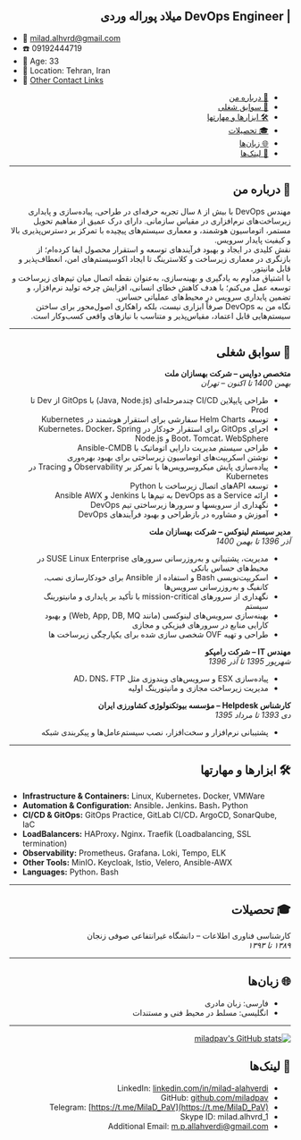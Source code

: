<div dir="rtl">

<h2> | DevOps Engineer میلاد پوراله وردی</h2>

</div>

- 📧 milad.alhvrd@gmail.com
- ☎️ 09192444719
- 🎂 Age: 33
- 📍  Location: Tehran, Iran
- 🔗 [Other Contact Links](#-لینکها)

<div dir="rtl">

- [🎯 درباره من](#-درباره-من)
- [💼 سوابق شغلی](#-سوابق-شغلی)
- [🛠 ابزارها و مهارتها](#-ابزارها-و-مهارتها)
- [🎓 تحصیلات](#-تحصیلات)
- [🌐 زبان‌ها](#-زبانها)
- [🔗 لینک‌ها](#-لینکها)

---

## 🎯 درباره من

مهندس DevOps با بیش از ۸ سال تجربه حرفه‌ای در طراحی، پیاده‌سازی و پایداری زیرساخت‌های نرم‌افزاری در مقیاس سازمانی. دارای درک عمیق از مفاهیم تحویل مستمر، اتوماسیون هوشمند، و معماری سیستم‌های پیچیده با تمرکز بر دسترس‌پذیری بالا و کیفیت پایدار سرویس.  
نقش کلیدی در ایجاد و بهبود فرآیندهای توسعه و استقرار محصول ایفا کرده‌ام؛ از بازنگری در معماری زیرساخت و کلاسترینگ تا ایجاد اکوسیستم‌های امن، انعطاف‌پذیر و قابل مانیتور.  
با اشتیاق مداوم به یادگیری و بهینه‌سازی، به‌عنوان نقطه اتصال میان تیم‌های زیرساخت و توسعه عمل می‌کنم؛ با هدف کاهش خطای انسانی، افزایش چرخه تولید نرم‌افزار، و تضمین پایداری سرویس در محیط‌های عملیاتی حساس.  
نگاه من به DevOps صرفاً ابزاری نیست، بلکه راهکاری اصول‌محور برای ساختن سیستم‌هایی قابل اعتماد، مقیاس‌پذیر و متناسب با نیازهای واقعی کسب‌وکار است.


---

## 💼 سوابق شغلی

**متخصص دواپس – شرکت بهسازان ملت**  
*بهمن 1400 تا اکنون – تهران*  
- طراحی پایپلاین CI/CD چندمرحله‌ای (Java, Node.js) با GitOps از Dev تا Prod
- توسعه Helm Charts سفارشی برای استقرار هوشمند در Kubernetes
- اجرای GitOps برای استقرار خودکار در Kubernetes، Docker، Spring Boot، Tomcat، WebSphere و Node.js
- طراحی سیستم مدیریت دارایی اتوماتیک با Ansible-CMDB
- نوشتن اسکریپت‌های اتوماسیون زیرساختی برای بهبود بهره‌وری
- پیاده‌سازی پایش میکروسرویس‌ها با تمرکز بر Observability و Tracing در Kubernetes
- توسعه APIهای اتصال زیرساخت با Python
- ارائه DevOps as a Service به تیم‌ها با Jenkins و Ansible AWX
- نگهداری از سرویسها و سرورها زیرساختی تیم DevOps
- آموزش و مشاوره در بازطراحی و بهبود فرآیندهای DevOps

**مدیر سیستم لینوکس – شرکت بهسازان ملت**  
*آذر 1396 تا بهمن 1400*  
- مدیریت، پشتیبانی و به‌روزرسانی سرورهای SUSE Linux Enterprise در محیط‌های حساس بانکی
- اسکریپت‌نویسی Bash و استفاده از Ansible برای خودکارسازی نصب، کانفیگ و به‌روزرسانی سرویس‌ها
- نگهداری از سرورهای mission-critical با تأکید بر پایداری و مانیتورینگ سیستم
- بهینه‌سازی سرویس‌های لینوکسی (مانند Web, App, DB, MQ) و بهبود کارایی منابع در سرورهای فیزیکی و مجازی
- طراحی و تهیه OVF شخصی سازی شده برای یکپارچگی زیرساخت ها

**مهندس IT – شرکت رامپکو**  
*شهریور 1395 تا آذر 1396*  
- پیاده‌سازی ESX و سرویس‌های ویندوزی مثل AD، DNS، FTP  
- مدیریت زیرساخت مجازی و مانیتورینگ اولیه

**کارشناس Helpdesk – مؤسسه بیوتکنولوژی کشاورزی ایران**  
*دی 1393 تا مرداد 1395*  
- پشتیبانی نرم‌افزار و سخت‌افزار، نصب سیستم‌عامل‌ها و پیکربندی شبکه

---

## 🛠 ابزارها و مهارتها

</div>

- **Infrastructure & Containers:** Linux, Kubernetes، Docker, VMWare
- **Automation & Configuration:** Ansible، Jenkins، Bash، Python
- **CI/CD & GitOps:** GitOps Practice, GitLab CI/CD، ArgoCD, SonarQube, IaC
- **LoadBalancers:** HAProxy، Nginx، Traefik (Loadbalancing, SSL termination)
- **Observability:** Prometheus، Grafana، Loki, Tempo, ELK
- **Other Tools:** MinIO، Keycloak, Istio, Velero, Ansible-AWX
- **Languages:** Python، Bash

<div dir="rtl">

---

## 🎓 تحصیلات

کارشناسی فناوری اطلاعات – دانشگاه غیرانتفاعی صوفی زنجان  
*۱۳۸۹ تا ۱۳۹۳*

---

## 🌐 زبان‌ها

- فارسی: زبان مادری  
- انگلیسی: مسلط در محیط فنی و مستندات  

---

[![miladpav's GitHub stats](https://github-readme-stats.vercel.app/api?username=miladpav&show_icons=true&theme=radical)](#)

## 🔗 لینک‌ها

- LinkedIn: [linkedin.com/in/milad-alahverdi](https://linkedin.com/in/milad-alahverdi)  
- GitHub: [github.com/miladpav](https://github.com/miladpav)
- Telegram: [https://t.me/MilaD_PaV](https://t.me/MilaD_PaV)
- Skype ID: milad.alhvrd_1
- Additional Email: m.p.allahverdi@gmail.com

</div>
